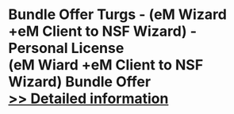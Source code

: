 # Bundle Offer Turgs - (eM Wizard +eM Client to NSF Wizard) - Personal License<br />(eM Wiard +eM Client to NSF Wizard) Bundle Offer<br />[>> Detailed information](https://secure.shareit.com/shareit/product.html?productid=300998638&affiliateid=200057808)